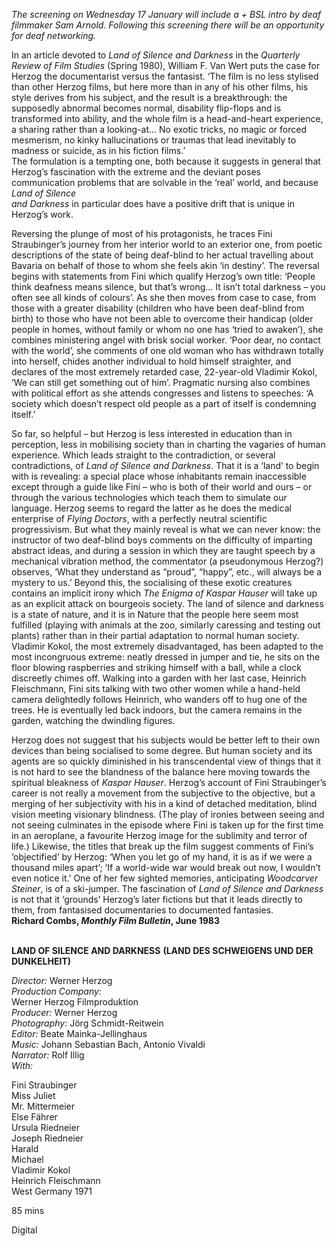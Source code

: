
_The screening on Wednesday 17 January will include a + BSL intro by deaf filmmaker Sam Arnold. Following this screening there will be an opportunity for deaf networking._

In an article devoted to _Land of Silence and Darkness_ in the _Quarterly Review of Film Studies_ (Spring 1980), William F. Van Wert puts the case for Herzog the documentarist versus the fantasist. ‘The film is no less stylised than other Herzog films, but here more than in any of his other films, his style derives from his subject, and the result is a breakthrough: the supposedly abnormal becomes normal, disability flip-flops and is transformed into ability, and the whole film is a head-and-heart experience, a sharing rather than a looking-at… No exotic tricks, no magic or forced mesmerism, no kinky hallucinations or traumas that lead inevitably to madness or suicide, as in his fiction films.’  
The formulation is a tempting one, both because it suggests in general that Herzog’s fascination with the extreme and the deviant poses communication problems that are solvable in the ‘real’ world, and because _Land of Silence  
and Darkness_ in particular does have a positive drift that is unique in Herzog’s work.

Reversing the plunge of most of his protagonists, he traces Fini Straubinger’s journey from her interior world to an exterior one, from poetic descriptions of the state of being deaf-blind to her actual travelling about Bavaria on behalf of those to whom she feels akin ‘in destiny’. The reversal begins with statements from Fini which qualify Herzog’s own title: ‘People think deafness means silence, but that’s wrong… It isn’t total darkness – you often see all kinds of colours’. As she then moves from case to case, from those with a greater disability (children who have been deaf-blind from birth) to those who have not been able to overcome their handicap (older people in homes, without family or whom no one has ‘tried to awaken’), she combines ministering angel with brisk social worker. ‘Poor dear, no contact with the world’, she comments of one old woman who has withdrawn totally into herself, chides another individual to hold himself straighter, and declares of the most extremely retarded case, 22-year-old Vladimir Kokol, ‘We can still get something out of him’. Pragmatic nursing also combines with political effort as she attends congresses and listens to speeches: ‘A society which doesn’t respect old people as a part of itself is condemning itself.’

So far, so helpful – but Herzog is less interested in education than in perception, less in mobilising society than in charting the vagaries of human experience. Which leads straight to the contradiction, or several contradictions, of _Land of Silence and Darkness_. That it is a ‘land’ to begin with is revealing: a special place whose inhabitants remain inaccessible except through a guide like Fini – who is both of their world and ours – or through the various technologies which teach them to simulate our language. Herzog seems to regard the latter as he does the medical enterprise of _Flying Doctors_, with a perfectly neutral scientific progressivism. But what they mainly reveal is what we can never know: the instructor of two deaf-blind boys comments on the difficulty of imparting abstract ideas, and during a session in which they are taught speech by a mechanical vibration method, the commentator (a pseudonymous Herzog?) observes, ‘What they understand as “proud”, “happy”, etc., will always be a mystery to us.’ Beyond this, the socialising of these exotic creatures contains an implicit irony which _The Enigma of Kaspar Hauser_ will take up as an explicit attack on bourgeois society. The  land of silence and darkness is a state of nature, and it is in Nature that the people here seem most fulfilled (playing with animals at the zoo, similarly caressing and testing out plants) rather than in their partial adaptation to normal human society. Vladimir Kokol, the most extremely disadvantaged, has been adapted to the most incongruous extreme: neatly dressed in jumper and tie, he sits on the floor blowing raspberries and striking himself with a ball, while a clock discreetly chimes off. Walking into a garden with her last case, Heinrich Fleischmann, Fini sits talking with two other women while a hand-held camera delightedly follows Heinrich, who wanders off to hug one of the trees. He is eventually led back indoors, but the camera remains in the garden, watching the dwindling figures.

Herzog does not suggest that his subjects would be better left to their own devices than being socialised to some degree. But human society and its agents are so quickly diminished in his transcendental view of things that it is not hard to see the blandness of the balance here moving towards the spiritual bleakness of _Kaspar Hauser_. Herzog’s account of Fini Straubinger’s career is not really a movement from the subjective to the objective, but a merging of her subjectivity with his in a kind of detached meditation, blind vision meeting visionary blindness. (The play of ironies between seeing and not seeing culminates in the episode where Fini is taken up for the first time in an aeroplane, a favourite Herzog image for the sublimity and terror of life.) Likewise, the titles that break up the film suggest comments of Fini’s ‘objectified’ by Herzog: ‘When you let go of my hand, it is as if we were a thousand miles apart’; ‘If a world-wide war would break out now, I wouldn’t even notice it.’ One of her few sighted memories, anticipating _Woodcarver Steiner_, is of a ski-jumper. The fascination of _Land of Silence and Darkness_ is not that it ‘grounds’ Herzog’s later fictions but that it leads directly to them, from fantasised documentaries to documented fantasies.  
**Richard Combs, _Monthly Film Bulletin_, June 1983**
<br><br>

**LAND OF SILENCE AND DARKNESS**
**(LAND DES SCHWEIGENS UND DER DUNKELHEIT)**

_Director:_ Werner Herzog  
_Production Company:_  
Werner Herzog Filmproduktion  
_Producer:_ Werner Herzog  
_Photography:_ Jörg Schmidt-Reitwein  
_Editor:_ Beate Mainka-Jellinghaus  
_Music:_ Johann Sebastian Bach, Antonio Vivaldi  
_Narrator:_ Rolf Illig  
_With:_

Fini Straubinger  
Miss Juliet  
Mr. Mittermeier  
Else Fährer  
Ursula Riedneier  
Joseph Riedneier  
Harald  
Michael  
Vladimir Kokol  
Heinrich Fleischmann  
West Germany 1971

85 mins

Digital
<!--stackedit_data:
eyJoaXN0b3J5IjpbNjQ0MzIyMTQyXX0=
-->